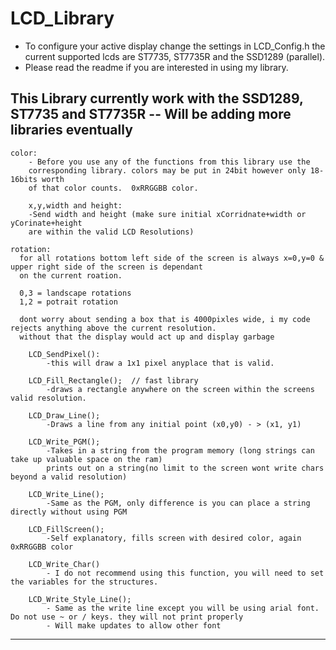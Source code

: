 LCD_Library
===========
  - To configure your active display change the settings in LCD_Config.h the current supported lcds are 
  ST7735, ST7735R and the SSD1289 (parallel). 
  - Please read the readme if you are interested in using my library. 
  

 
 This Library currently work with the SSD1289, ST7735 and ST7735R -- Will be adding more libraries eventually
 --------------------------------------------------------------------------------------------------------------
 
  	color: 
		- Before you use any of the functions from this library use the
		corresponding library. colors may be put in 24bit however only 18-16bits worth
		of that color counts.  0xRRGGBB color.
		
		x,y,width and height:
		-Send width and height (make sure initial xCorridnate+width or yCorinate+height
		are within the valid LCD Resolutions)
    
    rotation: 
      for all rotations bottom left side of the screen is always x=0,y=0 & upper right side of the screen is dependant
      on the current roation. 
      
      0,3 = landscape rotations 
      1,2 = potrait rotation    
      
      dont worry about sending a box that is 4000pixles wide, i my code rejects anything above the current resolution. 
      without that the display would act up and display garbage
      		
		LCD_SendPixel():
			-this will draw a 1x1 pixel anyplace that is valid.
		
		LCD_Fill_Rectangle();  // fast library
			-draws a rectangle anywhere on the screen within the screens valid resolution. 
		
		LCD_Draw_Line(); 
			-Draws a line from any initial point (x0,y0) - > (x1, y1)
		
		LCD_Write_PGM();
			-Takes in a string from the program memory (long strings can take up valuable space on the ram)
			prints out on a string(no limit to the screen wont write chars beyond a valid resolution)
			
		LCD_Write_Line(); 
			-Same as the PGM, only difference is you can place a string directly without using PGM
		
		LCD_FillScreen(); 
			-Self explanatory, fills screen with desired color, again 0xRRGGBB color 
		
		LCD_Write_Char() 
			- I do not recommend using this function, you will need to set the variables for the structures. 
			
		LCD_Write_Style_Line();
			- Same as the write line except you will be using arial font. Do not use ~ or / keys. they will not print properly
			- Will make updates to allow other font
			
----------------------------------------------------------------------------------
